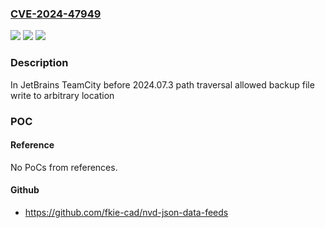 ### [CVE-2024-47949](https://cve.mitre.org/cgi-bin/cvename.cgi?name=CVE-2024-47949)
![](https://img.shields.io/static/v1?label=Product&message=TeamCity&color=blue)
![](https://img.shields.io/static/v1?label=Version&message=0%3C%202024.07.3%20&color=brighgreen)
![](https://img.shields.io/static/v1?label=Vulnerability&message=CWE-23&color=brighgreen)

### Description

In JetBrains TeamCity before 2024.07.3 path traversal allowed backup file write to arbitrary location

### POC

#### Reference
No PoCs from references.

#### Github
- https://github.com/fkie-cad/nvd-json-data-feeds

